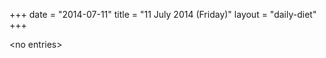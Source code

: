 +++
date = "2014-07-11"
title = "11 July 2014 (Friday)"
layout = "daily-diet"
+++


\<no entries\>

